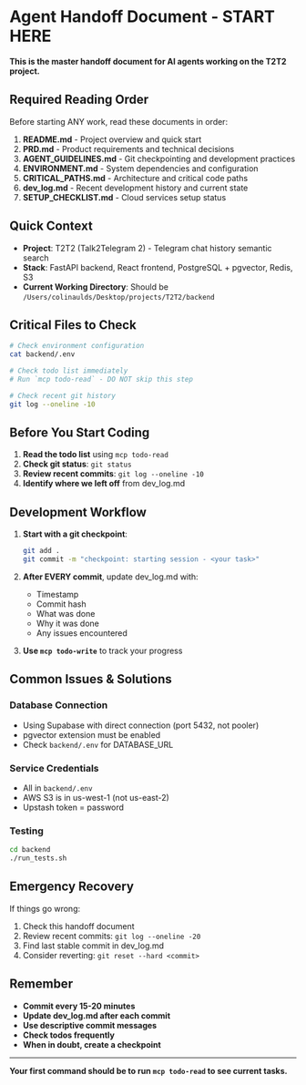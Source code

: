 # Agent Handoff Document - START HERE

**This is the master handoff document for AI agents working on the T2T2 project.**

## Required Reading Order

Before starting ANY work, read these documents in order:

1. **README.md** - Project overview and quick start
2. **PRD.md** - Product requirements and technical decisions
3. **AGENT_GUIDELINES.md** - Git checkpointing and development practices
4. **ENVIRONMENT.md** - System dependencies and configuration
5. **CRITICAL_PATHS.md** - Architecture and critical code paths
6. **dev_log.md** - Recent development history and current state
7. **SETUP_CHECKLIST.md** - Cloud services setup status

## Quick Context

- **Project**: T2T2 (Talk2Telegram 2) - Telegram chat history semantic search
- **Stack**: FastAPI backend, React frontend, PostgreSQL + pgvector, Redis, S3
- **Current Working Directory**: Should be `/Users/colinaulds/Desktop/projects/T2T2/backend`

## Critical Files to Check

```bash
# Check environment configuration
cat backend/.env

# Check todo list immediately
# Run `mcp todo-read` - DO NOT skip this step

# Check recent git history
git log --oneline -10
```

## Before You Start Coding

1. **Read the todo list** using `mcp todo-read`
2. **Check git status**: `git status`
3. **Review recent commits**: `git log --oneline -10`
4. **Identify where we left off** from dev_log.md

## Development Workflow

1. **Start with a git checkpoint**:
   ```bash
   git add .
   git commit -m "checkpoint: starting session - <your task>"
   ```

2. **After EVERY commit**, update dev_log.md with:
   - Timestamp
   - Commit hash
   - What was done
   - Why it was done
   - Any issues encountered

3. **Use `mcp todo-write`** to track your progress

## Common Issues & Solutions

### Database Connection
- Using Supabase with direct connection (port 5432, not pooler)
- pgvector extension must be enabled
- Check `backend/.env` for DATABASE_URL

### Service Credentials
- All in `backend/.env`
- AWS S3 is in us-west-1 (not us-east-2)
- Upstash token = password

### Testing
```bash
cd backend
./run_tests.sh
```

## Emergency Recovery

If things go wrong:
1. Check this handoff document
2. Review recent commits: `git log --oneline -20`
3. Find last stable commit in dev_log.md
4. Consider reverting: `git reset --hard <commit>`

## Remember

- **Commit every 15-20 minutes**
- **Update dev_log.md after each commit**
- **Use descriptive commit messages**
- **Check todos frequently**
- **When in doubt, create a checkpoint**

---

**Your first command should be to run `mcp todo-read` to see current tasks.**